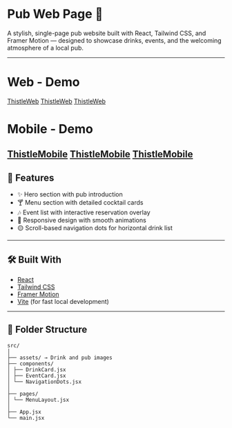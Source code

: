 # Pub Web Page 🍺

A stylish, single-page pub website built with React, Tailwind CSS, and Framer Motion — designed to showcase drinks, events, and the welcoming atmosphere of a local pub.

---
# Web - Demo

[ThistleWeb](/src/assets/demo/thistle_web.png)
[ThistleWeb](/src/assets/demo/thistle_web_2.png)
[ThistleWeb](/src/assets/demo/thistle_web_3.png)

# Mobile - Demo

[ThistleMobile](/src/assets/demo/thistle_mobile.png)
[ThistleMobile](/src/assets/demo/thistle_mobile_2.png)
[ThistleMobile](/src/assets/demo/thistle_mobile_3.png)
---

## 🚀 Features

- ✨ Hero section with pub introduction
- 🍸 Menu section with detailed cocktail cards
- 🎶 Event list with interactive reservation overlay
- 📱 Responsive design with smooth animations
- 🟡 Scroll-based navigation dots for horizontal drink list

---

## 🛠️ Built With

- [React](https://reactjs.org/)
- [Tailwind CSS](https://tailwindcss.com/)
- [Framer Motion](https://www.framer.com/motion/)
- [Vite](https://vitejs.dev/) (for fast local development)

---

## 📂 Folder Structure
```
src/
│
├── assets/ → Drink and pub images
├── components/
│ ├── DrinkCard.jsx
│ ├── EventCard.jsx
│ └── NavigationDots.jsx
│
├── pages/
│ └── MenuLayout.jsx
│
├── App.jsx
└── main.jsx
```
